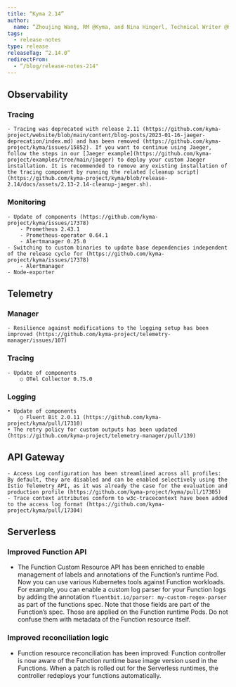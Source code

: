 ```yaml
---
title: “Kyma 2.14”
author:
  name: “Zhoujing Wang, RM @Kyma, and Nina Hingerl, Technical Writer @Kyma”
tags:
  - release-notes
type: release
releaseTag: “2.14.0”
redirectFrom:
  - “/blog/release-notes-214"
---
```

## Observability
### Tracing
    - Tracing was deprecated with release 2.11 (https://github.com/kyma-project/website/blob/main/content/blog-posts/2023-01-16-jaeger-deprecation/index.md) and has been removed (https://github.com/kyma-project/kyma/issues/15852). If you want to continue using Jaeger, follow the steps in our [Jaeger example](https://github.com/kyma-project/examples/tree/main/jaeger) to deploy your custom Jaeger installation. It is recommended to remove any existing installation of the tracing component by running the related [cleanup script](https://github.com/kyma-project/kyma/blob/release-2.14/docs/assets/2.13-2.14-cleanup-jaeger.sh).

### Monitoring
	- Update of components (https://github.com/kyma-project/kyma/issues/17378)
		- Prometheus 2.43.1
		- Prometheus-operator 0.64.1
		- Alertmanager 0.25.0
	- Switching to custom binaries to update base dependencies independent of the release cycle for (https://github.com/kyma-project/kyma/issues/17378)
		- Alertmanager
    - Node-exporter

## Telemetry
### Manager
    - Resilience against modifications to the logging setup has been improved (https://github.com/kyma-project/telemetry-manager/issues/107)
### Tracing
    - Update of components
        ○ OTel Collector 0.75.0
### Logging
    • Update of components
        ○ Fluent Bit 2.0.11 (https://github.com/kyma-project/kyma/pull/17310)
    • The retry policy for custom outputs has been updated (https://github.com/kyma-project/telemetry-manager/pull/139)
## API Gateway
    - Access Log configuration has been streamlined across all profiles: By default, they are disabled and can be enabled selectively using the Istio Telemetry API, as it was already the case for the evaluation and production profile (https://github.com/kyma-project/kyma/pull/17305)
    - Trace context attributes conform to w3c-tracecontext have been added to the access log format (https://github.com/kyma-project/kyma/pull/17304)
## Serverless
### Improved Function API
- The Function Custom Resource API has been enriched to enable management of labels and annotations of the Function’s runtime Pod.
  Now you can use various Kubernetes tools against Function workloads. For example, you can enable a custom log parser for your Function logs by adding the annotation `fluentbit.io/parser: my-custom-regex-parser` as part of the functions spec.
  Note that those fields are part of the Function’s spec. Those are applied on the Function runtime Pods. Do not confuse them with metadata of the Function resource itself.
### Improved reconciliation logic
- Function resource reconciliation has been improved: Function controller is now aware of the Function runtime base image version used in the Functions. When a patch is rolled out for the Serverless runtimes, the controller redeploys your functions automatically.
